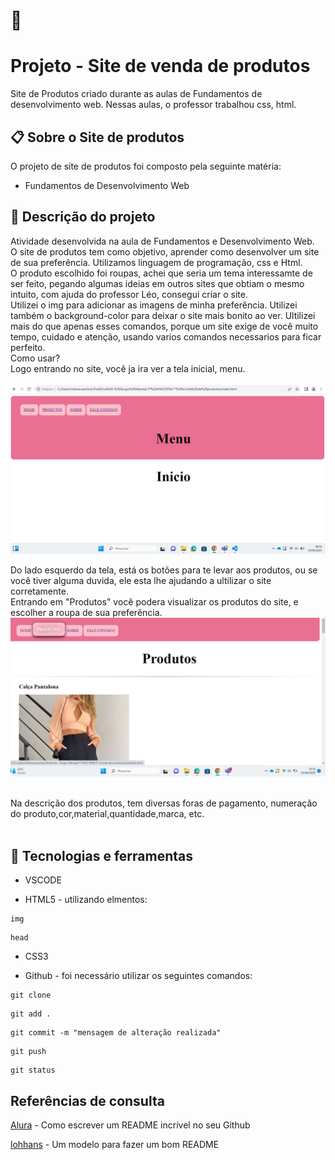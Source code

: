 # 🚀 <h1 aling="center">Projeto - Site de venda de produtos</h1>
Site de Produtos criado durante as aulas de Fundamentos de desenvolvimento web. Nessas aulas, o professor trabalhou css, html.

## 📋 Sobre o Site de produtos

O projeto de site de produtos foi composto pela seguinte matéria:

* Fundamentos de Desenvolvimento Web

## 📄 Descrição do projeto

Atividade desenvolvida na aula de Fundamentos e Desenvolvimento Web. <br>
O site de produtos tem como objetivo, aprender como desenvolver um site de sua preferência. Utilizamos linguagem de programação, css e Html.<br>
O produto escolhido foi roupas, achei que seria um tema interessamte de ser feito, pegando  algumas ideias em outros sites que obtiam o mesmo intuito, com ajuda do professor Léo, consegui criar o site. <br>
Utilizei o img para adicionar as imagens de minha preferência. Utilizei também o  background-color para deixar o site mais bonito ao ver. Ultilizei mais do que apenas esses comandos, porque um site exige de você muito tempo, cuidado e atenção, usando varios comandos necessarios para ficar perfeito. <br>
Como usar? <br>
Logo entrando no site, você ja ira ver a tela inicial, menu. <br>
<br>
 ![](imagens/pagina-principal.png)
>
Do lado esquerdo da tela, está os botões para te levar aos produtos, ou se você tiver alguma duvida, ele esta lhe ajudando a ultilizar o site corretamente. <br>
Entrando em "Produtos" você podera visualizar os produtos do site, e escolher a roupa de sua preferência.
 ![](imagens/comando-produtos.png)
 >
<br>
Na descrição dos produtos, tem diversas foras de pagamento, numeração do produto,cor,material,quantidade,marca, etc.<br>
<br>

## 🔧 Tecnologias e ferramentas

* VSCODE

* HTML5 - utilizando elmentos:

```
img 
```
```
head
```

* CSS3

* Github - foi necessário utilizar os seguintes comandos:
```
git clone
```
```
git add .
```
```
git commit -m "mensagem de alteração realizada"
```
```
git push
```
```
git status
```
## Referências de consulta
[Alura](https://www.alura.com.br/artigos/escrever-bom-readme) - Como escrever um README incrível no seu Github

[lohhans](https://gist.github.com/lohhans/f8da0b147550df3f96914d3797e9fb89) - Um modelo para fazer um bom README

